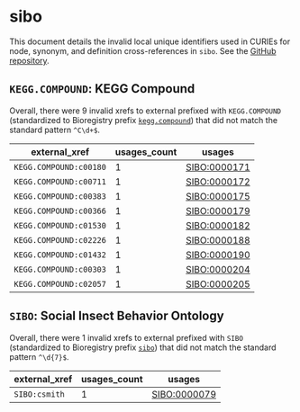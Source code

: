 # sibo

This document details the invalid local unique identifiers used in CURIEs
for node, synonym, and definition cross-references in `sibo`. See the [GitHub repository](https://github.com/obophenotype/sibo).


## `KEGG.COMPOUND`: KEGG Compound

Overall, there were 9 invalid
xrefs to external prefixed with `KEGG.COMPOUND` (standardized to Bioregistry
prefix [`kegg.compound`](https://bioregistry.io/kegg.compound)) that
did not match the standard pattern `^C\d+$`.

| external_xref          |   usages_count | usages                                                      |
|------------------------|----------------|-------------------------------------------------------------|
| `KEGG.COMPOUND:c00180` |              1 | [SIBO:0000171](http://purl.obolibrary.org/obo/SIBO_0000171) |
| `KEGG.COMPOUND:c00711` |              1 | [SIBO:0000172](http://purl.obolibrary.org/obo/SIBO_0000172) |
| `KEGG.COMPOUND:c00383` |              1 | [SIBO:0000175](http://purl.obolibrary.org/obo/SIBO_0000175) |
| `KEGG.COMPOUND:c00366` |              1 | [SIBO:0000179](http://purl.obolibrary.org/obo/SIBO_0000179) |
| `KEGG.COMPOUND:c01530` |              1 | [SIBO:0000182](http://purl.obolibrary.org/obo/SIBO_0000182) |
| `KEGG.COMPOUND:c02226` |              1 | [SIBO:0000188](http://purl.obolibrary.org/obo/SIBO_0000188) |
| `KEGG.COMPOUND:c01432` |              1 | [SIBO:0000190](http://purl.obolibrary.org/obo/SIBO_0000190) |
| `KEGG.COMPOUND:c00303` |              1 | [SIBO:0000204](http://purl.obolibrary.org/obo/SIBO_0000204) |
| `KEGG.COMPOUND:c02057` |              1 | [SIBO:0000205](http://purl.obolibrary.org/obo/SIBO_0000205) |

## `SIBO`: Social Insect Behavior Ontology

Overall, there were 1 invalid
xrefs to external prefixed with `SIBO` (standardized to Bioregistry
prefix [`sibo`](https://bioregistry.io/sibo)) that
did not match the standard pattern `^\d{7}$`.

| external_xref   |   usages_count | usages                                                      |
|-----------------|----------------|-------------------------------------------------------------|
| `SIBO:csmith`   |              1 | [SIBO:0000079](http://purl.obolibrary.org/obo/SIBO_0000079) |

